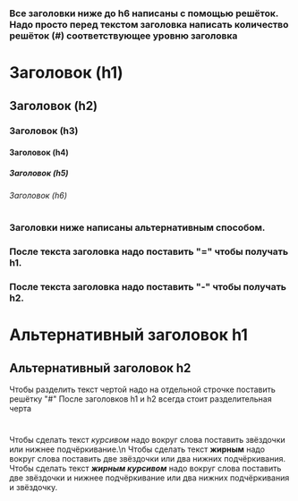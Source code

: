 ### Все заголовки ниже до h6 написаны с помощью решёток. Надо просто перед текстом заголовка написать количество решёток (#) соответствующее уровню заголовка

# Заголовок (h1)
## Заголовок (h2)
### Заголовок (h3)
#### Заголовок (h4)
##### Заголовок (h5)
###### Заголовок (h6)
#
#
### Заголовки ниже написаны альтернативным способом. 
### После текста заголовка надо поставить "=" чтобы получать h1.
### После текста заголовка надо поставить "-" чтобы получать h2.
Альтернативный заголовок h1
=
Альтернативный заголовок h2
-
Чтобы разделить текст чертой надо на отдельной строчке поставить решётку "#"
После заголовков h1 и h2 всегда стоит разделительная черта
#
#
Чтобы сделать текст *курсивом* надо вокруг слова поставить звёздочки или нижнее подчёркивание.\n
Чтобы сделать текст **жирным** надо вокруг слова поставить две звёздочки или два нижних подчёркивания.
Чтобы сделать текст **_жирным курсивом_** надо вокруг слова поставить две звёздочки и нижнее подчёркивание или два нижних подчёркивания и звёздочку.


#
#
